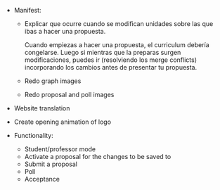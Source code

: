- Manifest:

    - Explicar que ocurre cuando se modifican unidades sobre las que ibas a hacer una propuesta.

        Cuando empiezas a hacer una propuesta, el curriculum debería congelarse. Luego si mientras que la preparas surgen modificaciones, puedes ir (resolviendo los merge conflicts) incorporando los cambios antes de presentar tu propuesta.
    
    - Redo graph images

    - Redo proposal and poll images

- Website translation

- Create opening animation of logo

- Functionality:
    - Student/professor mode
    - Activate a proposal for the changes to be saved to
    - Submit a proposal
    - Poll
    - Acceptance
